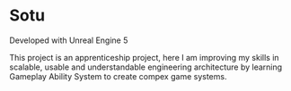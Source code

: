 # Sotu

Developed with Unreal Engine 5

This project is an apprenticeship project, here I am improving my skills in scalable, usable and understandable engineering architecture by learning Gameplay Ability System to create compex game systems.
